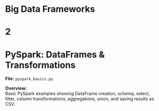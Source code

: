 # Big Data Frameworks
# 2
# PySpark: DataFrames & Transformations

**File:** `pyspark_basics.py`

**Overview:**  
Basic PySpark examples showing DataFrame creation, schema, select, filter, column transformations, aggregations, union, and saving results as CSV.
